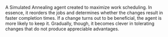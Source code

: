 A Simulated Annealing agent created to maximize work scheduling. In essence, it reorders the jobs and determines whether the changes result in faster completion times. If a change turns out to be beneficial, the agent is more likely to keep it. Gradually, though, it becomes clever in tolerating changes that do not produce appreciable advantages.
